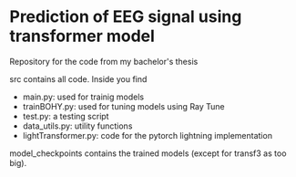 # Prediction of EEG signal using transformer model
Repository for the code from my bachelor's thesis <br>

src contains all code. Inside you find 
<ul>
  <li>main.py: used for trainig models</li>
  <li>trainBOHY.py: used for tuning models using Ray Tune</li>
  <li>test.py: a testing script</li>
  <li>data_utils.py: utility functions</li>
  <li>lightTransformer.py: code for the pytorch lightning implementation</li>
</ul>
model_checkpoints contains the trained models (except for transf3 as too big).
